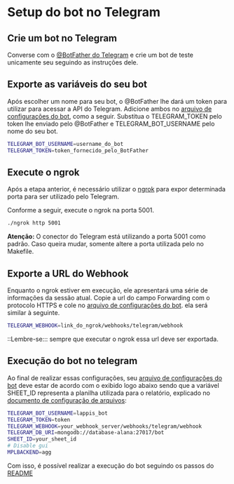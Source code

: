 # Setup do bot no Telegram

## Crie um bot no Telegram

Converse com o [@BotFather do Telegram](https://t.me/BotFather) e crie um bot de teste unicamente seu seguindo as instruções dele.

## Exporte as variáveis do seu bot

Após escolher um nome para seu bot, o @BotFather lhe dará um token para utilizar para acessar a API do Telegram. Adicione ambos no [arquivo de configurações do bot](../docker/bot-telegram.env), como a seguir. Substitua o TELEGRAM_TOKEN pelo token lhe enviado pelo @BotFather e TELEGRAM_BOT_USERNAME pelo nome do seu bot.

```sh
TELEGRAM_BOT_USERNAME=username_do_bot
TELEGRAM_TOKEN=token_fornecido_pelo_BotFather
```

## Execute o ngrok

Após a etapa anterior, é necessário utilizar o [ngrok](https://ngrok.com/download) para expor determinada porta para ser utilizado
pelo Telegram.

Conforme a seguir, execute o ngrok na porta 5001.

```sh
./ngrok http 5001
```

**Atenção:** O conector do Telegram está utilizando a porta 5001 como padrão. Caso queira mudar, somente altere
a porta utilizada pelo no Makefile.


## Exporte a URL do Webhook 

Enquanto o ngrok estiver em execução, ele apresentará uma série de informações da sessão atual. Copie a url do campo Forwarding com o protocolo HTTPS e cole no [arquivo de configurações do bot](../docker/bot-telegram.env). ela será similar à seguinte.

```sh
TELEGRAM_WEBHOOK=link_do_ngrok/webhooks/telegram/webhook
```

::Lembre-se::: sempre que executar o ngrok essa url deve ser exportada.


## Execução do bot no telegram

Ao final de realizar essas configurações, seu [arquivo de configurações do bot](../docker/bot-telegram.env) deve estar de acordo com o exibido logo abaixo sendo que a variável SHEET_ID representa a planilha utilizada para o relatório, explicado no [documento de configuração de arquivos](/docs/environment_variables.md):

```sh
TELEGRAM_BOT_USERNAME=lappis_bot
TELEGRAM_TOKEN=token
TELEGRAM_WEBHOOK=your_webhook_server/webhooks/telegram/webhook
TELEGRAM_DB_URI=mongodb://database-alana:27017/bot
SHEET_ID=your_sheet_id
# Disable gui
MPLBACKEND=agg
```

Com isso, é possível realizar a execução do bot seguindo os passos do [README](../README.md)

